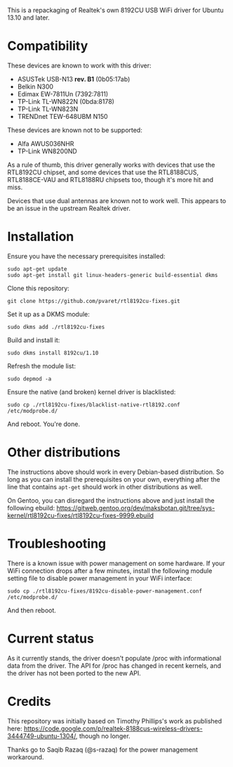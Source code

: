 This is a repackaging of Realtek's own 8192CU USB WiFi driver for Ubuntu 13.10 and later.

Compatibility
=============

These devices are known to work with this driver:
- ASUSTek USB-N13 **rev. B1** (0b05:17ab)
- Belkin N300
- Edimax EW-7811Un (7392:7811)
- TP-Link TL-WN822N (0bda:8178)
- TP-Link TL-WN823N
- TRENDnet TEW-648UBM N150

These devices are known not to be supported:
- Alfa AWUS036NHR
- TP-Link WN8200ND

As a rule of thumb, this driver generally works with devices that use the RTL8192CU chipset, and some devices that use the RTL8188CUS, RTL8188CE-VAU and RTL8188RU chipsets too, though it's more hit and miss.

Devices that use dual antennas are known not to work well. This appears to be an issue in the upstream Realtek driver.

Installation
============

Ensure you have the necessary prerequisites installed:

    sudo apt-get update
    sudo apt-get install git linux-headers-generic build-essential dkms

Clone this repository:

    git clone https://github.com/pvaret/rtl8192cu-fixes.git

Set it up as a DKMS module:

    sudo dkms add ./rtl8192cu-fixes

Build and install it:

    sudo dkms install 8192cu/1.10

Refresh the module list:

    sudo depmod -a

Ensure the native (and broken) kernel driver is blacklisted:

    sudo cp ./rtl8192cu-fixes/blacklist-native-rtl8192.conf /etc/modprobe.d/

And reboot. You're done.

Other distributions
===================

The instructions above should work in every Debian-based distribution. So long as you can install the prerequisites on your own, everything after the line that contains `apt-get` should work in other distributions as well.

On Gentoo, you can disregard the instructions above and just install the following ebuild: https://gitweb.gentoo.org/dev/maksbotan.git/tree/sys-kernel/rtl8192cu-fixes/rtl8192cu-fixes-9999.ebuild

Troubleshooting
===============

There is a known issue with power management on some hardware. If your WiFi connection drops after a few minutes, install the following module setting file to disable power management in your WiFi interface:

    sudo cp ./rtl8192cu-fixes/8192cu-disable-power-management.conf /etc/modprobe.d/

And then reboot.

Current status
==============

As it currently stands, the driver doesn't populate /proc with informational data from the driver. The API for /proc has changed in recent kernels, and the driver has not been ported to the new API.

Credits
=======

This repository was initially based on Timothy Phillips's work as published here: https://code.google.com/p/realtek-8188cus-wireless-drivers-3444749-ubuntu-1304/, though no longer.

Thanks go to Saqib Razaq (@s-razaq) for the power management workaround.
